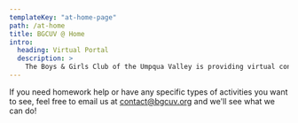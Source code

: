 ```yaml
---
templateKey: "at-home-page"
path: /at-home
title: BGCUV @ Home
intro:
  heading: Virtual Portal
  description: >
    The Boys & Girls Club of the Umpqua Valley is providing virtual content! All of the staff you know and built relationships are here to keep you company while we are all isolating. Whatever your interest, whether it be Art, Sports, or Math you can find activities of all kinds through this portal!
---
```


If you need homework help or have any specific types of activities you want to see, feel free to email us at [contact@bgcuv.org](contact@bgcuv.org) and we'll see what we can do!

